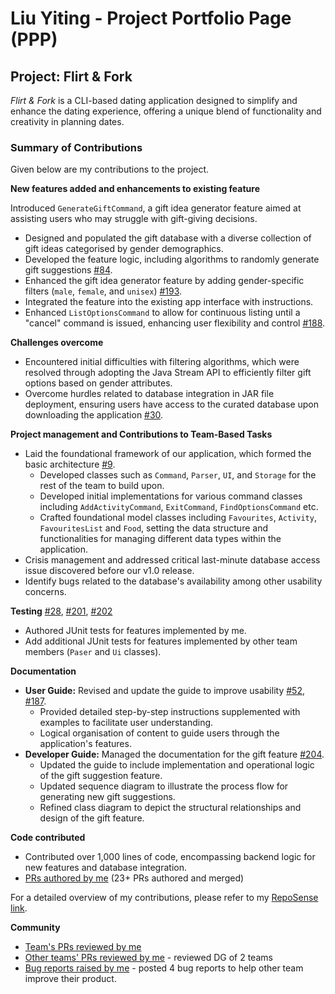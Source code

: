 # Liu Yiting - Project Portfolio Page (PPP)

## Project: Flirt & Fork

_Flirt & Fork_ is a CLI-based dating application designed to simplify and enhance the dating experience, offering a unique blend of functionality and creativity in planning dates.

### Summary of Contributions

Given below are my contributions to the project.

**New features added and enhancements to existing feature**

Introduced `GenerateGiftCommand`, a gift idea generator feature  aimed at assisting users who may struggle with gift-giving decisions.
- Designed and populated the gift database with a diverse collection of gift ideas categorised by gender demographics.
- Developed the feature logic, including algorithms to randomly generate gift suggestions [#84](https://github.com/AY2324S2-CS2113-T11-2/tp/pull/84).
- Enhanced the gift idea generator feature by adding gender-specific filters (`male`, `female`, and `unisex`) [#193](https://github.com/AY2324S2-CS2113-T11-2/tp/pull/193).
- Integrated the feature into the existing app interface with instructions.
- Enhanced `ListOptionsCommand` to allow for continuous listing until a "cancel" command is issued, enhancing user flexibility and control [#188](https://github.com/AY2324S2-CS2113-T11-2/tp/pull/188).

**Challenges overcome**
- Encountered initial difficulties with filtering algorithms, which were resolved through adopting the Java Stream API to efficiently filter gift options based on gender attributes.
- Overcome hurdles related to database integration in JAR file deployment, ensuring users have access to the curated database upon downloading the application [#30](https://github.com/AY2324S2-CS2113-T11-2/tp/pull/30).

**Project management and Contributions to Team-Based Tasks**
- Laid the foundational framework of our application, which formed the basic architecture [#9](https://github.com/AY2324S2-CS2113-T11-2/tp/pull/9).
  - Developed classes such as `Command`, `Parser`, `UI`, and `Storage` for the rest of the team to build upon.
  - Developed initial implementations for various command classes including `AddActivityCommand`, `ExitCommand`, `FindOptionsCommand` etc.
  - Crafted foundational model classes including `Favourites`, `Activity`, `FavouritesList` and `Food`, setting the data structure and functionalities for managing different data types within the application.
- Crisis management and addressed critical last-minute database access issue discovered before our v1.0 release. 
- Identify bugs related to the database's availability among other usability concerns.

**Testing** [#28](https://github.com/AY2324S2-CS2113-T11-2/tp/pull/28), [#201](https://github.com/AY2324S2-CS2113-T11-2/tp/pull/201), [#202](https://github.com/AY2324S2-CS2113-T11-2/tp/pull/202)
  - Authored JUnit tests for features implemented by me.
  - Add additional JUnit tests for features implemented by other team members (`Paser` and `Ui` classes).

**Documentation**
  - **User Guide:** Revised and update the guide to improve usability [#52](https://github.com/AY2324S2-CS2113-T11-2/tp/pull/52), [#187](https://github.com/AY2324S2-CS2113-T11-2/tp/pull/187).
    - Provided detailed step-by-step instructions supplemented with examples to facilitate user understanding.
    - Logical organisation of content to guide users through the application's features.
  - **Developer Guide:** Managed the documentation for the gift feature [#204](https://github.com/AY2324S2-CS2113-T11-2/tp/pull/204).
    - Updated the guide to include implementation and operational logic of the gift suggestion feature.
    - Updated sequence diagram to illustrate the process flow for generating new gift suggestions.
    - Refined class diagram to depict the structural relationships and design of the gift feature.

**Code contributed**
- Contributed over 1,000 lines of code, encompassing backend logic for new features and database integration.
- [PRs authored by me](https://github.com/AY2324S2-CS2113-T11-2/tp/pulls?q=is%3Apr+author%3Aliuy1103+) (23+ PRs authored and merged)

For a detailed overview of my contributions, please refer to my [RepoSense link](https://nus-cs2113-ay2324s2.github.io/tp-dashboard/?search=liuy1103&breakdown=true).

**Community**
- [Team's PRs reviewed by me](https://github.com/AY2324S2-CS2113-T11-2/tp/pulls?q=is%3Apr+reviewed-by%3Aliuy1103+)
- [Other teams' PRs reviewed by me](https://github.com/nus-cs2113-AY2324S2/tp/pulls?q=is%3Apr+reviewed-by%3Aliuy1103) - reviewed DG of 2 teams
- [Bug reports raised by me](https://github.com/liuy1103/ped/issues) - posted 4 bug reports to help other team improve their product.
